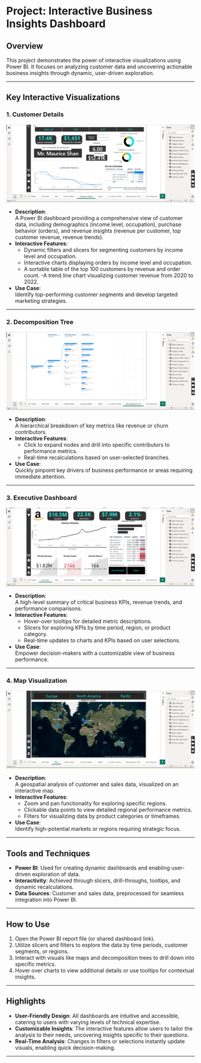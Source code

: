 # Project: Interactive Business Insights Dashboard  

## Overview  
This project demonstrates the power of interactive visualizations using Power BI. It focuses on analyzing customer data and uncovering actionable business insights through dynamic, user-driven exploration.  

---

## Key Interactive Visualizations  

### 1. **Customer Details**  
![Customer Details](images/CustomerDetails.png)  
   - **Description**:  
     A Power BI dashboard providing a comprehensive view of customer data, including demographics (income level, occupation), purchase behavior (orders), and revenue insights (revenue per customer, top customer revenue, revenue trends). 
   - **Interactive Features**:  
     - Dynamic filters and slicers for segmenting customers by income level and occupation.  
     - Interactive charts displaying orders by income level and occupation.
      - A sortable table of the top 100 customers by revenue and order count.
     -A trend line chart visualizing customer revenue from 2020 to 2022.  
   - **Use Case**:  
     Identify top-performing customer segments and develop targeted marketing strategies.  

---

### 2. **Decomposition Tree**  
![Decomposition Tree](images/DecompositionTree.png)  
   - **Description**:  
     A hierarchical breakdown of key metrics like revenue or churn contributors.  
   - **Interactive Features**:  
     - Click to expand nodes and drill into specific contributors to performance metrics.  
     - Real-time recalculations based on user-selected branches.  
   - **Use Case**:  
     Quickly pinpoint key drivers of business performance or areas requiring immediate attention.  

---

### 3. **Executive Dashboard**  
![Executive Dashboard](images/ExecutiveDashboard.png)  
   - **Description**:  
     A high-level summary of critical business KPIs, revenue trends, and performance comparisons.  
   - **Interactive Features**:  
     - Hover-over tooltips for detailed metric descriptions.  
     - Slicers for exploring KPIs by time period, region, or product category.  
     - Real-time updates to charts and KPIs based on user selections.  
   - **Use Case**:  
     Empower decision-makers with a customizable view of business performance.  

---

### 4. **Map Visualization**  
![Map](images/Map.png)  
   - **Description**:  
     A geospatial analysis of customer and sales data, visualized on an interactive map.  
   - **Interactive Features**:  
     - Zoom and pan functionality for exploring specific regions.  
     - Clickable data points to view detailed regional performance metrics.  
     - Filters for visualizing data by product categories or timeframes.  
   - **Use Case**:  
     Identify high-potential markets or regions requiring strategic focus.  

---

## Tools and Techniques  
- **Power BI**: Used for creating dynamic dashboards and enabling user-driven exploration of data.  
- **Interactivity**: Achieved through slicers, drill-throughs, tooltips, and dynamic recalculations.  
- **Data Sources**: Customer and sales data, preprocessed for seamless integration into Power BI.  

---

## How to Use  
1. Open the Power BI report file (or shared dashboard link).  
2. Utilize slicers and filters to explore the data by time periods, customer segments, or regions.  
3. Interact with visuals like maps and decomposition trees to drill down into specific metrics.  
4. Hover over charts to view additional details or use tooltips for contextual insights.  

---

## Highlights  
- **User-Friendly Design**: All dashboards are intuitive and accessible, catering to users with varying levels of technical expertise.  
- **Customizable Insights**: The interactive features allow users to tailor the analysis to their needs, uncovering insights specific to their questions.  
- **Real-Time Analysis**: Changes in filters or selections instantly update visuals, enabling quick decision-making.  

---
